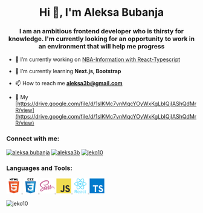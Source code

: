 <h1 align="center">Hi 👋, I'm Aleksa Bubanja</h1>
<h3 align="center">I am an ambitious frontend developer who is thirsty for knowledge. I'm currently looking for an opportunity to work in an environment that will help me progress</h3>

- 🔭 I’m currently working on [NBA-Information with React-Typescript](https://github.com/JEKO10/NBA-Information)

- 🌱 I’m currently learning **Next.js, Bootstrap**

- 📫 How to reach me **aleksa3b@gmail.com**

- 📄 My [https://drive.google.com/file/d/1sIKMc7vnMqcYOyWxKgLbIQjIAShQdMrR/view](https://drive.google.com/file/d/1sIKMc7vnMqcYOyWxKgLbIQjIAShQdMrR/view)

<h3 align="left">Connect with me:</h3>
<p align="left">
  <a href="https://linkedin.com/in/aleksa bubanja" target="blank"><img align="center" src="https://raw.githubusercontent.com/rahuldkjain/github-profile-readme-generator/master/src/images/icons/Social/linked-in-alt.svg" alt="aleksa bubanja" height="30" width="40" /></a>
<a href="https://twitter.com/aleksa3b" target="blank"><img align="center" src="https://raw.githubusercontent.com/rahuldkjain/github-profile-readme-generator/master/src/images/icons/Social/twitter.svg" alt="aleksa3b" height="30" width="40" /></a>
<a href="https://stackoverflow.com/users/jeko10" target="blank"><img align="center" src="https://raw.githubusercontent.com/rahuldkjain/github-profile-readme-generator/master/src/images/icons/Social/stack-overflow.svg" alt="jeko10" height="30" width="40" /></a>
</p>

<h3 align="left">Languages and Tools:</h3>
<p align="left"> <a href="https://www.w3.org/html/" target="_blank" rel="noreferrer"> <img src="https://raw.githubusercontent.com/devicons/devicon/master/icons/html5/html5-original-wordmark.svg" alt="html5" width="40" height="40"/> </a> <a href="https://www.w3schools.com/css/" target="_blank" rel="noreferrer"> <img src="https://raw.githubusercontent.com/devicons/devicon/master/icons/css3/css3-original-wordmark.svg" alt="css3" width="40" height="40"/> </a> <a href="https://sass-lang.com" target="_blank" rel="noreferrer"> <img src="https://raw.githubusercontent.com/devicons/devicon/master/icons/sass/sass-original.svg" alt="sass" width="40" height="40"/> </a> <a href="https://developer.mozilla.org/en-US/docs/Web/JavaScript" target="_blank" rel="noreferrer"> <img src="https://raw.githubusercontent.com/devicons/devicon/master/icons/javascript/javascript-original.svg" alt="javascript" width="40" height="40"/> </a> <a href="https://reactjs.org/" target="_blank" rel="noreferrer"> <img src="https://raw.githubusercontent.com/devicons/devicon/master/icons/react/react-original-wordmark.svg" alt="react" width="40" height="40"/> </a> <a href="https://www.typescriptlang.org/" target="_blank" rel="noreferrer"> <img src="https://raw.githubusercontent.com/devicons/devicon/master/icons/typescript/typescript-original.svg" alt="typescript" width="40" height="40"/> </a> </p>

<p><img align="center" src="https://github-readme-streak-stats.herokuapp.com/?user=jeko10&" alt="jeko10" /></p>

